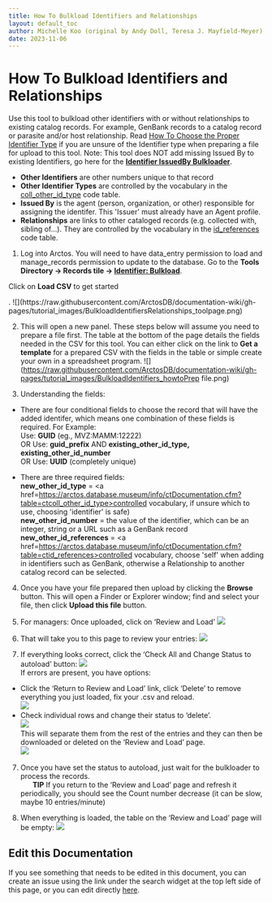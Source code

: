 ```yaml
---
title: How To Bulkload Identifiers and Relationships
layout: default_toc
author: Michelle Koo (original by Andy Doll, Teresa J. Mayfield-Meyer)
date: 2023-11-06
---
```


# How To Bulkload Identifiers and Relationships

Use this tool to bulkload other identifiers with or without relationships to existing catalog records. For example, GenBank records to a catalog record or parasite and/or host relationship. Read [How To Choose the Proper Identifier Type](/how_to/How-to-choose-the-proper-other-identifier-type.html) if you are unsure of the Identifier type when preparing a file for upload to this tool. Note: This tool does NOT add missing Issued By to existing Identifiers, go here for the <a target=_blank href=https://arctos.database.museum/loaders/bulk_identifier_issuedby.cfm><b>Identifier IssuedBy Bulkloader</b></a>.

- **Other Identifiers** are other numbers unique to that record
- **Other Identifier Types** are controlled by the vocabulary in the <a href="https://arctos.database.museum/info/ctDocumentation.cfm?table=ctcoll_other_id_type" class="external">coll_other_id_type</a> code table.
- **Issued By** is the agent (person, organization, or other) responsible for assigning the identifer. This 'Issuer' must already have an Agent profile.
- **Relationships** are links to other cataloged records (e.g. collected with, sibling of…). They are controlled by the vocabulary in the <a href="https://arctos.database.museum/info/ctDocumentation.cfm?table=ctid_references" class="external">id_references</a> code table.

1. Log into Arctos. You will need to have data_entry permission to load and manage_records permission to update to the database. Go to the <b>Tools Directory -> Records tile -> <a href="https://arctos.database.museum/loaders/BulkloadOtherId.cfm" class="external">Identifier: Bulkload</a></b>. 
<p>Click on <b>Load CSV</b> to get started</p>.
![](https://raw.githubusercontent.com/ArctosDB/documentation-wiki/gh-pages/tutorial_images/BulkloadIdentifiersRelationships_toolpage.png)

2. This will open a new panel. These steps below will assume you need to prepare a file first. The table at the bottom of the page details the fields needed in the CSV for this tool. You can either click on the link to <b>Get a template</b> for a prepared CSV with the fields in the table or simple create your own in a spreadsheet program.
![](https://raw.githubusercontent.com/ArctosDB/documentation-wiki/gh-pages/tutorial_images/BulkloadIdentifiers_howtoPrep file.png)

3. Understanding the fields: 

 - There are four conditional fields to choose the record that will have the added identifer, which means one combination of these fields is required. For Example:<br>
 Use: <b>GUID</b> (eg., MVZ:MAMM:12222)<br>
 OR
 Use: <b>guid_prefix</b> AND <b>existing_other_id_type, existing_other_id_number</b> <br>
 OR 
 Use: <b>UUID</b> (completely unique)
 
 - There are three required fields:<br><b>new_other_id_type</b> = <a href=https://arctos.database.museum/info/ctDocumentation.cfm?table=ctcoll_other_id_type>controlled vocabulary</a>, if unsure which to use, choosing 'identifier' is safe)<br><b>new_other_id_number</b> = the value of the identifier, which can be an integer, string or a URL such as a GenBank record<br><b>new_other_id_references</b> = <a href=https://arctos.database.museum/info/ctDocumentation.cfm?table=ctid_references>controlled vocabulary</a>, choose 'self' when adding in identifiers such as GenBank, otherwise a Relationship to another catalog record can be selected.
 


4. Once you have your file prepared then upload by clicking the <b>Browse</b> button. This will open a Finder or Explorer window; find and select your file, then click <b>Upload this file</b> button.


5. For managers: Once uploaded, click on ‘Review and Load’
![](https://raw.githubusercontent.com/ArctosDB/documentation-wiki/gh-pages/tutorial_images/other_ids/Other_ID_Picture4.jpg)

5. That will take you to this page to review your entries:
![](https://raw.githubusercontent.com/ArctosDB/documentation-wiki/gh-pages/tutorial_images/other_ids/Other_ID_Picture5.jpg)

6. If everything looks correct, click the ‘Check All and Change Status to autoload’ button: 
![](https://raw.githubusercontent.com/ArctosDB/documentation-wiki/gh-pages/tutorial_images/other_ids/Other_ID_Picture6.jpg)<br>
If errors are present, you have options:<br>
- Click the ‘Return to Review and Load’ link, click ‘Delete’ to remove everything you just loaded, fix your .csv and reload.<br> 
![](https://raw.githubusercontent.com/ArctosDB/documentation-wiki/gh-pages/tutorial_images/other_ids/Other_ID_Picture6a.jpg)<br>
- Check individual rows and change their status to ‘delete’.<br>
![](https://raw.githubusercontent.com/ArctosDB/documentation-wiki/gh-pages/tutorial_images/other_ids/Other_ID_Picture6b2.jpg)<br>
This will separate them from the rest of the entries and they can then be downloaded or deleted on the ‘Review and Load’ page.<br>
![](https://raw.githubusercontent.com/ArctosDB/documentation-wiki/gh-pages/tutorial_images/other_ids/Other_ID_Picture6b.jpg)

7. Once you have set the status to autoload, just wait for the bulkloader to process the records.<br>
&nbsp;&nbsp;&nbsp;&nbsp;&nbsp;&nbsp;**TIP** If you return to the ‘Review and Load’ page and refresh it periodically, you should see the Count number decrease (it can be slow, maybe 10 entries/minute)

8. When everything is loaded, the table on the ‘Review and Load’ page will be empty:
![](https://raw.githubusercontent.com/ArctosDB/documentation-wiki/gh-pages/tutorial_images/other_ids/Other_ID_Picture8.jpg)

## Edit this Documentation

If you see something that needs to be edited in this document, you can create an issue using the link under the search widget at the top left side of this page, or you can edit directly <a href="https://github.com/ArctosDB/documentation-wiki/edit/gh-pages/_how_to/How_To_Bulkload_Identifiers_Relationships.markdown" target="_blank">here</a>.
 
